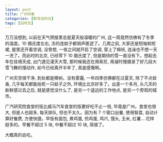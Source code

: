 ```yaml
---
layout: post
title: 广州印象
categories: [默写旧时光]
tags: [旧时光]
---
```


万万没想到, 以前在天气预报里总是夏天般温暖的广州, 这一周竟然仿佛有了冬季的温度。10 摄氏度左右, 冻的连蚊子都销声匿迹了。几周之前, 大家还是短袖和短裙, 屋里还开着空调, 没曾想, 一夜之间就开启了空调, 穿上了棉袄, 连澡也不想一天一洗了。而此时的北京, 已经零下 10 摄氏度了, 但是期待的雪一直没有下。想起去年在佳境天成, 出门遇见漫天大雪, 那时候我还在用索尼, 用凝时慢摄录了好几段大雪飞舞的慢动作, 如今已经离开半年了, 真是感慨啊。

广州天空很干净, 到处都是椰树。没有雾霾, 一年四季仿佛都在过夏天, 除了不点蚊香, 几乎每天都能拍死一只蚊子之外, 环境比北京好多了。出差一个多月, 头几天的新鲜感过去之后, 就是感觉没什么了, 是另一个遥远的工作地点, 是另一个旁观的城市。

广汽研究院食堂的饭比威马汽车食堂的饭要好吃不止一倍, 毕竟是广州。食堂也很大, 但是人也超多, 每天排队, 但也不太久。因为有 7 个窗口出餐, 使用智盘, 自动计算好餐费, 方便快捷。早饭有面包, 煮鸡蛋, 煎鸡蛋, 鸡爪, 馒头, 玉米, 红薯... 花样挺多的。早餐不超过 5 块, 中餐不超过 10 块, 简值了。

大概真的会吃。
